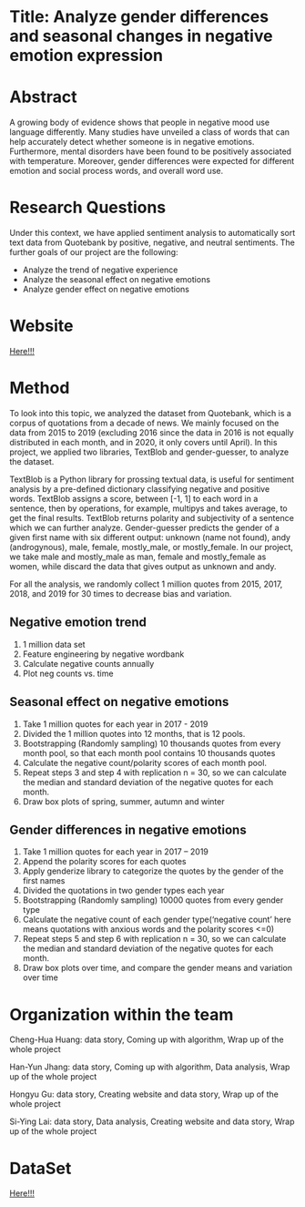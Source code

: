 # Title: Analyze gender differences and seasonal changes in negative emotion expression
# Abstract
A growing body of evidence shows that people in negative mood use language differently. Many studies have unveiled a class of words that can help accurately detect whether someone is in negative emotions. Furthermore, mental disorders have been found to be positively associated with temperature. Moreover, gender differences were expected for different emotion and social process words, and overall word use.

# Research Questions
Under this context, we have applied sentiment analysis to automatically sort text data from Quotebank by positive, negative, and neutral sentiments. The further goals of our project are the following:

* Analyze the trend of negative experience
* Analyze the seasonal effect on negative emotions
* Analyze gender effect on negative emotions

# Website 
[Here!!!](https://93155.github.io/bbear_bbear/)

# Method
To look into this topic, we analyzed the dataset from Quotebank, which is a corpus of quotations from a decade of news. We mainly focused on the data from 2015 to 2019 (excluding 2016 since the data in 2016 is not equally distributed in each month, and in 2020, it only covers until April). In this project, we applied two libraries, TextBlob and gender-guesser, to analyze the dataset.

TextBlob is a Python library for prossing textual data, is useful for sentiment analysis by a pre-defined dictionary classifying negative and positive words. TextBlob assigns a score, between [-1, 1] to each word in a sentence, then by operations, for example, multipys and takes average, to get the final results. TextBlob returns polarity and subjectivity of a sentence which we can further analyze. Gender-guesser predicts the gender of a given first name with six different output: unknown (name not found), andy (androgynous), male, female, mostly_male, or mostly_female. In our project, we take male and mostly_male as man, female and mostly_female as women, while discard the data that gives output as unknown and andy.

For all the analysis, we randomly collect 1 million quotes from 2015, 2017, 2018, and 2019 for 30 times to decrease bias and variation.

## Negative emotion trend
1. 1 million data set 
2. Feature engineering by negative wordbank
3. Calculate negative counts annually
4. Plot neg counts vs. time

## Seasonal effect on negative emotions
1. Take 1 million quotes for each year in 2017 - 2019
2. Divided the 1 million quotes into 12 months, that is 12 pools.
3. Bootstrapping (Randomly sampling) 10 thousands quotes from every month pool, so that each month pool contains 10 thousands quotes
4. Calculate the negative count/polarity scores of each month pool.
5. Repeat steps 3 and step 4 with replication n = 30, so we can calculate the median and standard deviation of the negative quotes for each month.
6. Draw box plots of spring, summer, autumn and winter

## Gender differences in negative emotions
1. Take 1 million quotes for each year in 2017 – 2019
2. Append the polarity scores for each quotes
3. Apply genderize library to categorize the quotes by the gender of the first names
4. Divided the quotations in two gender types each year
5. Bootstrapping (Randomly sampling) 10000 quotes from every gender type
6. Calculate the negative count of each gender type(‘negative count’ here means quotations with anxious words and the polarity scores <=0)
7. Repeat steps 5 and step 6 with replication n = 30, so we can calculate the median and standard deviation of the negative quotes for each month.
8. Draw box plots over time, and compare the gender means and variation over time

# Organization within the team
Cheng-Hua Huang: data story, Coming up with algorithm, Wrap up of the whole project

Han-Yun Jhang: data story, Coming up with algorithm, Data analysis, Wrap up of the whole project

Hongyu Gu: data story, Creating website and data story, Wrap up of the whole project

Si-Ying Lai: data story, Data analysis, Creating website and data story, Wrap up of the whole project

# DataSet
[Here!!!](https://drive.google.com/drive/folders/1tiHh5bbhHg_iOJOo_1WkB92htXfz3Cgm?usp=sharing)
